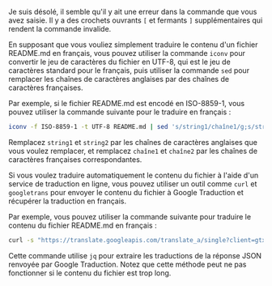 Je suis désolé, il semble qu'il y ait une erreur dans la commande que vous avez saisie. Il y a des crochets ouvrants `[` et fermants `]` supplémentaires qui rendent la commande invalide.

En supposant que vous vouliez simplement traduire le contenu d'un fichier README.md en français, vous pouvez utiliser la commande `iconv` pour convertir le jeu de caractères du fichier en UTF-8, qui est le jeu de caractères standard pour le français, puis utiliser la commande `sed` pour remplacer les chaînes de caractères anglaises par des chaînes de caractères françaises.

Par exemple, si le fichier README.md est encodé en ISO-8859-1, vous pouvez utiliser la commande suivante pour le traduire en français :

```bash
iconv -f ISO-8859-1 -t UTF-8 README.md | sed 's/string1/chaîne1/g;s/string2/chaîne2/g' > README_fr.md
```

Remplacez `string1` et `string2` par les chaînes de caractères anglaises que vous voulez remplacer, et remplacez `chaîne1` et `chaîne2` par les chaînes de caractères françaises correspondantes.

Si vous voulez traduire automatiquement le contenu du fichier à l'aide d'un service de traduction en ligne, vous pouvez utiliser un outil comme `curl` et `googletrans` pour envoyer le contenu du fichier à Google Traduction et récupérer la traduction en français.

Par exemple, vous pouvez utiliser la commande suivante pour traduire le contenu du fichier README.md en français :

```bash
curl -s "https://translate.googleapis.com/translate_a/single?client=gtx&sl=en&tl=fr&dt=t&q=$(cat README.md)" | jq -r '.sentences[].trans' > README_fr.md
```

Cette commande utilise `jq` pour extraire les traductions de la réponse JSON renvoyée par Google Traduction. Notez que cette méthode peut ne pas fonctionner si le contenu du fichier est trop long.